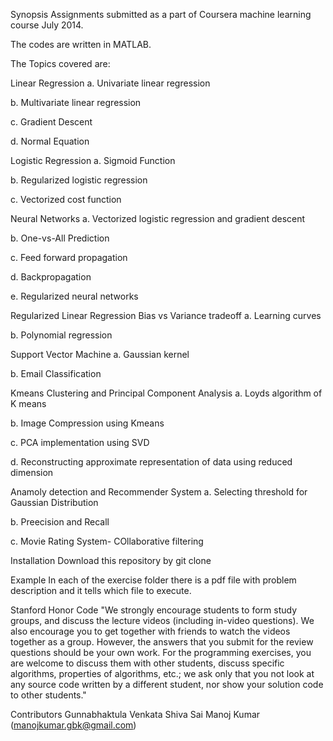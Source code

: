 Synopsis
Assignments submitted as a part of Coursera machine learning course July 2014.

The codes are written in MATLAB.

The Topics covered are:

Linear Regression
a. Univariate linear regression

b. Multivariate linear regression

c. Gradient Descent

d. Normal Equation

Logistic Regression
a. Sigmoid Function

b. Regularized logistic regression

c. Vectorized cost function

Neural Networks
a. Vectorized logistic regression and gradient descent

b. One-vs-All Prediction

c. Feed forward propagation

d. Backpropagation

e. Regularized neural networks

Regularized Linear Regression Bias vs Variance tradeoff
a. Learning curves

b. Polynomial regression

Support Vector Machine
a. Gaussian kernel

b. Email Classification

Kmeans Clustering and Principal Component Analysis
a. Loyds algorithm of K means

b. Image Compression using Kmeans

c. PCA implementation using SVD

d. Reconstructing approximate representation of data using reduced dimension

Anamoly detection and Recommender System
a. Selecting threshold for Gaussian Distribution

b. Preecision and Recall

c. Movie Rating System- COllaborative filtering

Installation
Download this repository by
git clone 

Example
In each of the exercise folder there is a pdf file with problem description and it tells which file to execute.

Stanford Honor Code
"We strongly encourage students to form study groups, and discuss the lecture videos (including in-video questions). We also encourage you to get together with friends to watch the videos together as a group. However, the answers that you submit for the review questions should be your own work. For the programming exercises, you are welcome to discuss them with other students, discuss specific algorithms, properties of algorithms, etc.; we ask only that you not look at any source code written by a different student, nor show your solution code to other students."

Contributors
Gunnabhaktula Venkata Shiva Sai Manoj Kumar (manojkumar.gbk@gmail.com)
